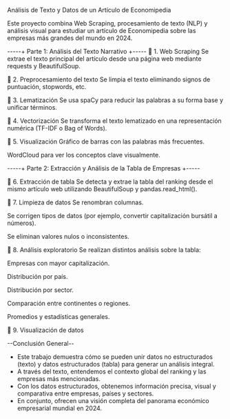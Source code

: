 Análisis de Texto y Datos de un Artículo de Economipedia

Este proyecto combina Web Scraping, procesamiento de texto (NLP) y análisis visual para estudiar un artículo de Economipedia sobre las empresas más grandes del mundo en 2024.

-----+ Parte 1: Análisis del Texto Narrativo +-----
🔹 1. Web Scraping
Se extrae el texto principal del artículo desde una página web mediante requests y BeautifulSoup.

🔹 2. Preprocesamiento del texto
Se limpia el texto eliminando signos de puntuación, stopwords, etc.

🔹 3. Lematización
Se usa spaCy para reducir las palabras a su forma base y unificar términos.

🔹 4. Vectorización
Se transforma el texto lematizado en una representación numérica (TF-IDF o Bag of Words).

🔹 5. Visualización
Gráfico de barras con las palabras más frecuentes.

WordCloud para ver los conceptos clave visualmente.

-----+ Parte 2: Extracción y Análisis de la Tabla de Empresas +-----

🔹 6. Extracción de tabla
Se detecta y extrae la tabla del ranking desde el mismo artículo web utilizando BeautifulSoup y pandas.read_html().

🔹 7. Limpieza de datos
Se renombran columnas.

Se corrigen tipos de datos (por ejemplo, convertir capitalización bursátil a números).

Se eliminan valores nulos o inconsistentes.

🔹 8. Análisis exploratorio
Se realizan distintos análisis sobre la tabla:

Empresas con mayor capitalización.

Distribución por país.

Distribución por sector.

Comparación entre continentes o regiones.

Promedios y estadísticas generales.

🔹 9. Visualización de datos

--Conclusión General--
+ Este trabajo demuestra cómo se pueden unir datos no estructurados (texto) y datos estructurados (tabla) para generar un análisis integral.
+ A través del texto, entendemos el contexto global del ranking y las empresas más mencionadas.
+ Con los datos estructurados, obtenemos información precisa, visual y comparativa entre empresas, países y sectores.
+ En conjunto, ofrecen una visión completa del panorama económico empresarial mundial en 2024.



